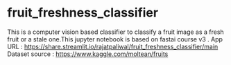 # fruit_freshness_classifier
This is a computer vision based classifier to classify a fruit image as a fresh fruit or a stale one.This jupyter notebook is based on fastai course v3 .
App URL : https://share.streamlit.io/rajatpaliwal/fruit_freshness_classifier/main
Dataset source : https://www.kaggle.com/moltean/fruits
